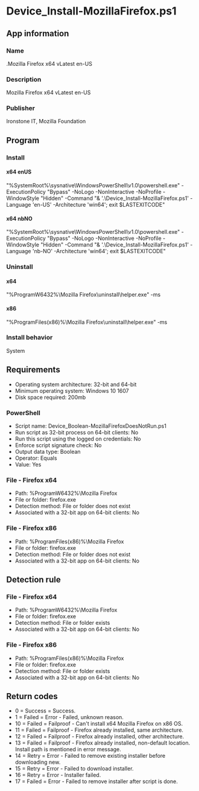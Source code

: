 # Device_Install-MozillaFirefox.ps1



## App information
### Name
.Mozilla Firefox x64 vLatest en-US

### Description
Mozilla Firefox x64 vLatest en-US

### Publisher
Ironstone IT, Mozilla Foundation



## Program
### Install
#### x64 enUS
"%SystemRoot%\sysnative\WindowsPowerShell\v1.0\powershell.exe" -ExecutionPolicy "Bypass" -NoLogo -NonInteractive -NoProfile -WindowStyle "Hidden" -Command "& '.\Device_Install-MozillaFirefox.ps1' -Language 'en-US' -Architecture 'win64'; exit $LASTEXITCODE"

#### x64 nbNO
"%SystemRoot%\sysnative\WindowsPowerShell\v1.0\powershell.exe" -ExecutionPolicy "Bypass" -NoLogo -NonInteractive -NoProfile -WindowStyle "Hidden" -Command "& '.\Device_Install-MozillaFirefox.ps1' -Language 'nb-NO' -Architecture 'win64'; exit $LASTEXITCODE"

### Uninstall
#### x64
"%ProgramW6432%\Mozilla Firefox\uninstall\helper.exe" -ms

#### x86
"%ProgramFiles(x86)%\Mozilla Firefox\uninstall\helper.exe" -ms
### Install behavior
System



## Requirements
* Operating system architecture:	32-bit and 64-bit
* Minimum operating system:			Windows 10 1607
* Disk space required:				200mb

### PowerShell
* Script name:								 		Device_Boolean-MozillaFirefoxDoesNotRun.ps1
* Run script as 32-bit process on 64-bit clients:	No
* Run this script using the logged on credentials:	No
* Enforce script signature check:					No
* Output data type:									Boolean
* Operator:											Equals
* Value:											Yes

### File - Firefox x64
* Path:						%ProgramW6432%\Mozilla Firefox
* File or folder:			firefox.exe
* Detection method:			File or folder does not exist
* Associated with a 32-bit app on 64-bit clients: No

### File - Firefox x86
* Path:						%ProgramFiles(x86)%\Mozilla Firefox
* File or folder:			firefox.exe
* Detection method:			File or folder does not exist
* Associated with a 32-bit app on 64-bit clients: No



## Detection rule
### File - Firefox x64
* Path:						%ProgramW6432%\Mozilla Firefox
* File or folder:			firefox.exe
* Detection method:			File or folder exists
* Associated with a 32-bit app on 64-bit clients: No

### File - Firefox x86
* Path:						%ProgramFiles(x86)%\Mozilla Firefox
* File or folder:			firefox.exe
* Detection method:			File or folder exists
* Associated with a 32-bit app on 64-bit clients: No



## Return codes
* 0  = Success	= Success.
* 1  = Failed 	= Error - Failed, unknown reason.
* 10 = Failed	= Failproof - Can't install x64 Mozilla Firefox on x86 OS.
* 11 = Failed	= Failproof - Firefox already installed, same architecture.
* 12 = Failed	= Failproof - Firefox already installed, other architecture.
* 13 = Failed	= Failproof - Firefox already installed, non-default location. Install path is mentioned in error message.
* 14 = Retry	= Error - Failed to remove existing installer before downloading new.
* 15 = Retry	= Error - Failed to download installer.
* 16 = Retry	= Error - Installer failed.
* 17 = Failed 	= Error - Failed to remove installer after script is done.